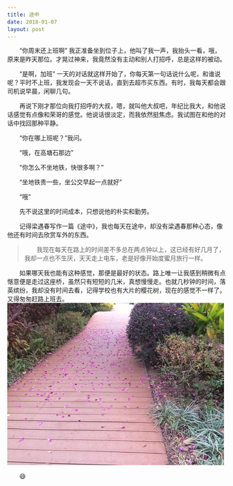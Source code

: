 ```yaml
---
title: 途中
date: 2018-01-07
layout: post
---
```


“你周末还上班啊” 我正准备坐到位子上，他叫了我一声，我抬头一看，哦，原来是昨天那位。才晃过神来，我竟然没有主动和别人打招呼，总是这样的被动。

“是啊，加班” 一天的对话就这样开始了，你每天第一句话说什么呢，和谁说呢？平时不上班，我发现会一天不说话，直到去超市买东西。有时，我每天都会跟司机说早晨，闲聊几句。

再说下刚才那位向我打招呼的大叔，嗯，就叫他大叔吧，年纪比我大，和他说话感觉有点像和荣哥的感觉。他说话很淡定，而我依然挺焦虑。我试图在和他的对话中找回那种平静。

“你在哪上班呢？”我问。

“哦，在高塘石那边”

“你怎么不坐地铁，快很多啊？”

“坐地铁贵一些，坐公交早起一点就好”

“哦”

先不说这里的时间成本，只想说他的朴实和勤劳。

记得梁遇春写作一篇《途中》，我也每天在途中，却没有梁遇春那种心态，像他还有时间去欣赏车外的东西。

> 我现在每天在路上的时间差不多总在两点钟以上，这已经有好几月了，我却一点也不生厌，天天走上电车，老是好像开始度蜜月旅行一样。

如果哪天我也能有这种感觉，那便是最好的状态。路上唯一让我感到稍微有点惬意便是走过这座桥，虽然只有短短的几米，真想慢慢走。也就几秒钟的时间，落英缤纷，我却没有时间去看，记得学校也有大片的樱花树，现在的感觉不一样了。又得匆匆赶路上班去。
<img src="/images/flower.JPG" alt="flower">

:smile:

<style>p {text-indent: 2em}</style>
